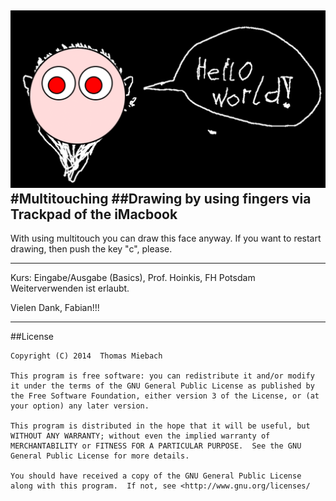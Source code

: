 ![image](screenshot.png)  
#Multitouching 
##Drawing by using fingers via Trackpad of the iMacbook
-----

With using multitouch you can draw this face anyway. If you want to restart drawing, then push the key "c", please.

-----

Kurs: Eingabe/Ausgabe (Basics), Prof. Hoinkis, FH Potsdam
Weiterverwenden ist erlaubt.

Vielen Dank, Fabian!!!

-----
##License  

    Copyright (C) 2014  Thomas Miebach

	This program is free software: you can redistribute it and/or modify it under the terms of the GNU General Public License as published by the Free Software Foundation, either version 3 of the License, or (at your option) any later version.

    This program is distributed in the hope that it will be useful, but WITHOUT ANY WARRANTY; without even the implied warranty of MERCHANTABILITY or FITNESS FOR A PARTICULAR PURPOSE.  See the GNU General Public License for more details.

    You should have received a copy of the GNU General Public License along with this program.  If not, see <http://www.gnu.org/licenses/